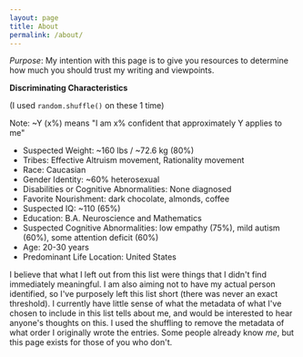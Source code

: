 ```yaml
---
layout: page
title: About
permalink: /about/
---
```


_Purpose_: My intention with this page is to give you resources to determine how much you should trust my writing and viewpoints. 

__Discriminating Characteristics__

(I used ```random.shuffle()``` on these 1 time)

Note: ~Y (x\%) means "I am x% confident that approximately Y applies to me"

- Suspected Weight: ~160 lbs / ~72.6 kg (80%)
- Tribes: Effective Altruism movement,  Rationality movement
- Race: Caucasian
- Gender Identity: ~60\% heterosexual  
- Disabilities or Cognitive Abnormalities: None diagnosed
- Favorite Nourishment: dark chocolate, almonds, coffee
- Suspected IQ: ~110 (65%)
- Education: B.A. Neuroscience and Mathematics
- Suspected Cognitive Abnormalities: low empathy (75%), mild autism (60%), some attention deficit (60%)
- Age: 20-30 years
- Predominant Life Location: United States

I believe that what I left out from this list were things that I didn't find immediately meaningful. I am also aiming not to have my actual person identified, so I've purposely left this list short (there was never an exact threshold). I currently have little sense of what the metadata of what I've chosen to include in this list tells about me, and would be interested to hear anyone's thoughts on this. I used the shuffling to remove the metadata of what order I originally wrote the entries. Some people already know _me_, but this page exists for those of you who don't.
